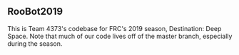 RooBot2019
---

This is Team 4373's codebase for FRC's 2019 season, Destination: Deep Space. Note that much of our code lives off of the master branch, especially during the season.

